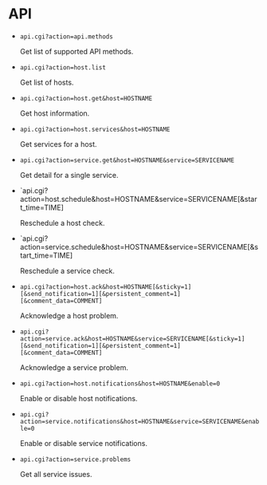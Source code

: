 API
===

* `api.cgi?action=api.methods`

	Get list of supported API methods.

* `api.cgi?action=host.list`

	Get list of hosts.

* `api.cgi?action=host.get&host=HOSTNAME`

	Get host information.

* `api.cgi?action=host.services&host=HOSTNAME`

	Get services for a host.

* `api.cgi?action=service.get&host=HOSTNAME&service=SERVICENAME`

	Get detail for a single service.

* `api.cgi?action=host.schedule&host=HOSTNAME&service=SERVICENAME[&start_time=TIME]

	Reschedule a host check.

* `api.cgi?action=service.schedule&host=HOSTNAME&service=SERVICENAME[&start_time=TIME]

	Reschedule a service check.

* `api.cgi?action=host.ack&host=HOSTNAME[&sticky=1][&send_notification=1][&persistent_comment=1][&comment_data=COMMENT]`

	Acknowledge a host problem.

* `api.cgi?action=service.ack&host=HOSTNAME&service=SERVICENAME[&sticky=1][&send_notification=1][&persistent_comment=1][&comment_data=COMMENT]`

	Acknowledge a service problem.

* `api.cgi?action=host.notifications&host=HOSTNAME&enable=0`

	Enable or disable host notifications.

* `api.cgi?action=service.notifications&host=HOSTNAME&service=SERVICENAME&enable=0`

	Enable or disable service notifications.

* `api.cgi?action=service.problems`

	Get all service issues.

